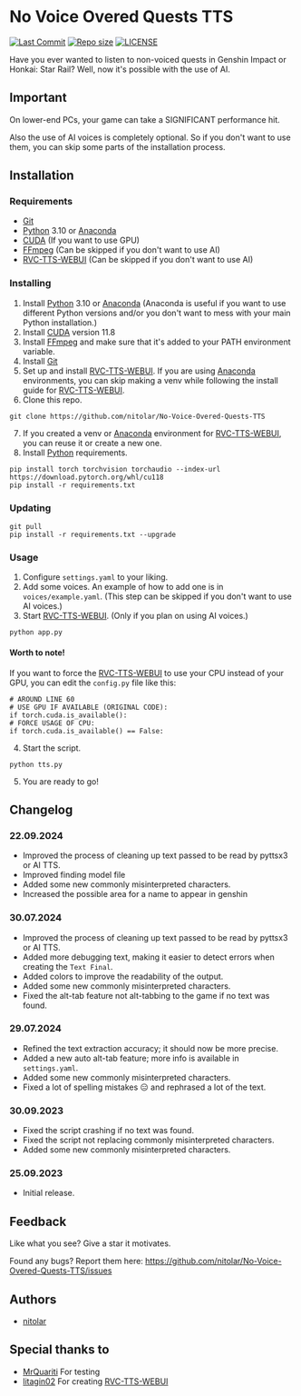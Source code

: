 # No Voice Overed Quests TTS
[![Last Commit](https://img.shields.io/github/last-commit/nitolar/No-Voice-Overed-Quests-TTS)](https://github.com/nitolar/No-Voice-Overed-Quests-TTS/commits/master)
[![Repo size](https://img.shields.io/github/repo-size/nitolar/No-Voice-Overed-Quests-TTS)](https://github.com/nitolar/No-Voice-Overed-Quests-TTS/graphs/code-frequency)
[![LICENSE](https://img.shields.io/github/license/nitolar/No-Voice-Overed-Quests-TTS)](https://github.com/nitolar/No-Voice-Overed-Quests-TTS/blob/master/LICENSE.md)


Have you ever wanted to listen to non-voiced quests in Genshin Impact or Honkai: Star Rail? Well, now it's possible with the use of AI.


## Important

On lower-end PCs, your game can take a SIGNIFICANT performance hit.

Also the use of AI voices is completely optional. So if you don't want to use them, you can skip some parts of the installation process.


## Installation

### Requirements

- [Git](https://git-scm.com/)
- [Python](https://www.python.org/) 3.10 or [Anaconda](https://www.anaconda.com/download#downloads)
- [CUDA](https://developer.nvidia.com/cuda-toolkit-archive) (If you want to use GPU)
- [FFmpeg](https://ffmpeg.org/) (Can be skipped if you don't want to use AI)
- [RVC-TTS-WEBUI](https://github.com/litagin02/rvc-tts-webui) (Can be skipped if you don't want to use AI)


### Installing

1. Install [Python](https://www.python.org/) 3.10 or [Anaconda](https://www.anaconda.com/download#downloads) (Anaconda is useful if you want to use different Python versions and/or you don't want to mess with your main Python installation.)
2. Install [CUDA](https://developer.nvidia.com/cuda-toolkit-archive) version 11.8
3. Install [FFmpeg](https://ffmpeg.org/) and make sure that it's added to your PATH environment variable.
4. Install [Git](https://git-scm.com/)
5. Set up and install [RVC-TTS-WEBUI](https://github.com/litagin02/rvc-tts-webui). If you are using [Anaconda](https://www.anaconda.com/download#downloads) environments, you can skip making a venv while following the install guide for [RVC-TTS-WEBUI](https://github.com/litagin02/rvc-tts-webui).
6. Clone this repo.
```
git clone https://github.com/nitolar/No-Voice-Overed-Quests-TTS
```
7. If you created a venv or [Anaconda](https://www.anaconda.com/download#downloads) environment for [RVC-TTS-WEBUI](https://github.com/litagin02/rvc-tts-webui), you can reuse it or create a new one.
8. Install [Python](https://www.python.org/) requirements.
```
pip install torch torchvision torchaudio --index-url https://download.pytorch.org/whl/cu118
pip install -r requirements.txt
```


### Updating

```
git pull
pip install -r requirements.txt --upgrade
```


### Usage

1. Configure `settings.yaml` to your liking.
2. Add some voices. An example of how to add one is in `voices/example.yaml`. (This step can be skipped if you don't want to use AI voices.)
3. Start [RVC-TTS-WEBUI](https://github.com/litagin02/rvc-tts-webui). (Only if you plan on using AI voices.)
```
python app.py
```

#### Worth to note! 

If you want to force the [RVC-TTS-WEBUI](https://github.com/litagin02/rvc-tts-webui) to use your CPU instead of your GPU, you can edit the `config.py` file like this:
```
# AROUND LINE 60
# USE GPU IF AVAILABLE (ORIGINAL CODE):
if torch.cuda.is_available():
# FORCE USAGE OF CPU:
if torch.cuda.is_available() == False:
```

4. Start the script.
```
python tts.py
```
5. You are ready to go!


## Changelog

### 22.09.2024

- Improved the process of cleaning up text passed to be read by pyttsx3 or AI TTS.
- Improved finding model file
- Added some new commonly misinterpreted characters.
- Increased the possible area for a name to appear in genshin

### 30.07.2024

- Improved the process of cleaning up text passed to be read by pyttsx3 or AI TTS.
- Added more debugging text, making it easier to detect errors when creating the `Text Final`.
- Added colors to improve the readability of the output.
- Added some new commonly misinterpreted characters.
- Fixed the alt-tab feature not alt-tabbing to the game if no text was found.

### 29.07.2024

- Refined the text extraction accuracy; it should now be more precise.
- Added a new auto alt-tab feature; more info is available in `settings.yaml`.
- Added some new commonly misinterpreted characters.
- Fixed a lot of spelling mistakes 😑 and rephrased a lot of the text.

### 30.09.2023

- Fixed the script crashing if no text was found.
- Fixed the script not replacing commonly misinterpreted characters.
- Added some new commonly misinterpreted characters.

### 25.09.2023

- Initial release.


## Feedback

Like what you see? Give a star it motivates.

Found any bugs? Report them here: https://github.com/nitolar/No-Voice-Overed-Quests-TTS/issues


## Authors

- [nitolar](https://www.github.com/nitolar)


## Special thanks to

- [MrQuariti](https://www.youtube.com/@mrquariti261) For testing
- [litagin02](https://github.com/litagin02) For creating [RVC-TTS-WEBUI](https://github.com/litagin02/rvc-tts-webui)